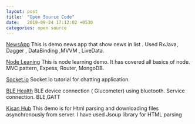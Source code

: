 ```yaml
---
layout: post
title:  "Open Source Code"
date:   2019-09-24 17:12:02 +0530
categories: open source
---
```


[NewsApp](https://github.com/droiddevgeeks/NewsApp)
This is demo news app that show news in list . 
Used RxJava, Dagger , DataBinding ,MVVM , LiveData.

[Node Leaning](https://github.com/droiddevgeeks/NodeLearning)
This is node learning demo. It has covered all basics of node.
MVC pattern, Expess, Router, MongoDB.

[Socket.io](https://github.com/droiddevgeeks/AnonymousChat)
Socket.io tutorial for chatting application.


[BLE Health](https://github.com/droiddevgeeks/eHealth)
BLE device connection ( Glucometer) using bluetooth. Service connection. BLE,GATT

[Kisan Hub](https://github.com/droiddevgeeks/KisanHub)
This demo is for Html parsing and downloading files asynchronously from server. 
I have used Jsoup library for HTML parsing